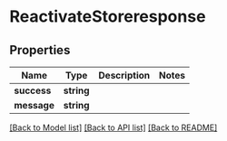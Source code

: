 # ReactivateStoreresponse

## Properties
Name | Type | Description | Notes
------------ | ------------- | ------------- | -------------
**success** | **string** |  | 
**message** | **string** |  | 

[[Back to Model list]](../README.md#documentation-for-models) [[Back to API list]](../README.md#documentation-for-api-endpoints) [[Back to README]](../README.md)


